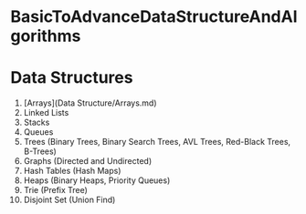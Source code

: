 # BasicToAdvanceDataStructureAndAlgorithms

# Data Structures

1. [Arrays](Data Structure/Arrays.md)
2. Linked Lists
3. Stacks
4. Queues
5. Trees (Binary Trees, Binary Search Trees, AVL Trees, Red-Black Trees, B-Trees)
6. Graphs (Directed and Undirected)
7. Hash Tables (Hash Maps)
8. Heaps (Binary Heaps, Priority Queues)
9. Trie (Prefix Tree)
10. Disjoint Set (Union Find)
